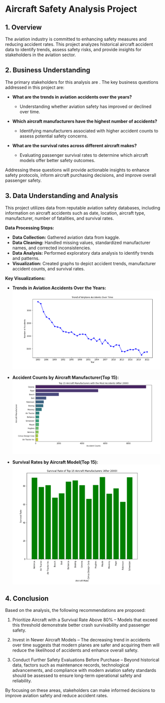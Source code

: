 # Aircraft Safety Analysis Project

## 1. Overview

The aviation industry is committed to enhancing safety measures and reducing accident rates. This project analyzes historical aircraft accident data to identify trends, assess safety risks, and provide insights for stakeholders in the aviation sector.

## 2. Business Understanding

The primary stakeholders for this analysis are . The key business questions addressed in this project are:

- **What are the trends in aviation accidents over the years?**
  - Understanding whether aviation safety has improved or declined over time.

- **Which aircraft manufacturers have the highest number of accidents?**
  - Identifying manufacturers associated with higher accident counts to assess potential safety concerns.

- **What are the survival rates across different aircraft makes?**
  - Evaluating passenger survival rates to determine which aircraft models offer better safety outcomes.

Addressing these questions will provide actionable insights to enhance safety protocols, inform aircraft purchasing decisions, and improve overall passenger safety.

## 3. Data Understanding and Analysis

This project utilizes data from reputable aviation safety databases, including information on aircraft accidents such as date, location, aircraft type, manufacturer, number of fatalities, and survival rates.

**Data Processing Steps:**

- **Data Collection:** Gathered aviation data from kaggle.
- **Data Cleaning:** Handled missing values, standardized manufacturer names, and corrected inconsistencies.
- **Data Analysis:** Performed exploratory data analysis to identify trends and patterns.
- **Visualization:** Created graphs to depict accident trends, manufacturer accident counts, and survival rates.

**Key Visualizations:**

- **Trends in Aviation Accidents Over the Years:**
  ![Visualization of Accidents Trend over the years](images/image1.png)

- **Accident Counts by Aircraft Manufacturer(Top 15):**
  ![Visualization of 15  Aircraft Makes with highest accident count](images/image2.png)

- **Survival Rates by Aircraft Model(Top 15):**
  ![Visualization of Aircraft Makes Survival Rates](images/image3.png)

## 4. Conclusion

Based on the analysis, the following recommendations are proposed:

1. Prioritize Aircraft with a Survival Rate Above 80% – Models that exceed this threshold demonstrate better crash survivability and passenger safety.

2. Invest in Newer Aircraft Models – The decreasing trend in accidents over time suggests that modern planes are safer and acquiring them will reduce the likelihood of accidents and enhance overall safety.

3. Conduct Further Safety Evaluations Before Purchase – Beyond historical data, factors such as maintenance records, technological advancements, and compliance with modern aviation safety standards should be assessed to ensure long-term operational safety and reliability.

By focusing on these areas, stakeholders can make informed decisions to improve aviation safety and reduce accident rates.
